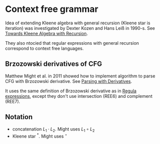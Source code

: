# Context free grammar

Idea of extending Kleene algebra with general recursion (Kleene star is iteration) was investigated by Dexter Kozen and Hans Leiß in 1990-s. See [Towards Kleene Algebra with Recursion](https://www.cis.uni-muenchen.de/download/publikationen/kar_csl-91.pdf).

They also ntocied that regular expressions with general recursion correspond to context free languages.

## Brzozowski derivatives of CFG

Matthew Might et al. in 2011 showed how to implement algorithm to parse CFG with Brzozowski derivative. See [Parsing with Derivatives](https://matt.might.net/papers/might2011derivatives.pdf).

It uses the same definition of Brzozowski derivative as in [Regula expressions](./Regular%20expressions.md), except they don't use intersection (REE6) and complement (REE7).

## Notation

- concatenation $L_1 \cdot L_2$. Might uses $L_1 \circ L_2$
- Kleene star $^*$.  Might uses $^\star$
